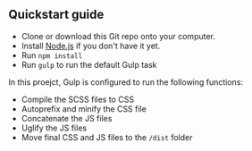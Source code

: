 ## Quickstart guide

- Clone or download this Git repo onto your computer.
- Install [Node.js](https://nodejs.org/en/) if you don't have it yet.
- Run `npm install`
- Run `gulp` to run the default Gulp task

In this proejct, Gulp is configured to run the following functions:

- Compile the SCSS files to CSS
- Autoprefix and minify the CSS file
- Concatenate the JS files
- Uglify the JS files
- Move final CSS and JS files to the `/dist` folder
